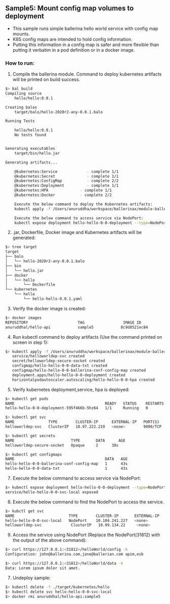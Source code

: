 ## Sample5: Mount config map volumes to deployment 

- This sample runs simple ballerina hello world service with config map mounts.
- K8S config maps are intended to hold config information.
- Putting this information in a config map is safer and more flexible than putting it verbatim in a pod definition or in a docker image.

### How to run:

1. Compile the ballerina module. Command to deploy kubernetes artifacts will be printed on build success.
```bash
$> bal build 
Compiling source
	hello/hello:0.0.1

Creating balos
	target/balo/hello-2020r2-any-0.0.1.balo

Running Tests

	hello/hello:0.0.1
	No tests found


Generating executables
	target/bin/hello.jar

Generating artifacts...

	@kubernetes:Service 		    - complete 1/1
	@kubernetes:Secret 			    - complete 1/1
	@kubernetes:ConfigMap 			- complete 2/2
	@kubernetes:Deployment 			- complete 1/1
	@kubernetes:HPA 			 - complete 1/1
	@kubernetes:Docker 			 - complete 2/2

	Execute the below command to deploy the Kubernetes artifacts:
	kubectl apply -f /Users/anuruddha/workspace/ballerinax/module-ballerina-c2c/samples/sample5/target/kubernetes/hello

	Execute the below command to access service via NodePort:
	kubectl expose deployment hello-hello-0-0-deployment --type=NodePort --name=hello-hello-0-0-svc-local
```

2. .jar, Dockerfile, Docker image and Kubernetes artifacts will be generated: 
```bash
$> tree target
target
├── balo
│   └── hello-2020r2-any-0.0.1.balo
├── bin
│   └── hello.jar
├── docker
│   └── hello
│       └── Dockerfile
└── kubernetes
    └── hello
        └── hello-hello-0.0.1.yaml

```

3. Verify the docker image is created:
```bash
$> docker images
REPOSITORY                      TAG                 IMAGE ID            CREATED             SIZE
anuruddhal/hello-api            sample5            8c9d8521ec84        52 seconds ago      215MB
```

4. Run kubectl command to deploy artifacts (Use the command printed on screen in step 1):
```bash
$> kubectl apply -f /Users/anuruddha/workspace/ballerinax/module-ballerina-c2c/samples/sample5/target/kubernetes/hello   
   service/helloworldep-svc created
   secret/helloworldep-secure-socket created
   configmap/hello-hello-0-0-data-txt created
   configmap/hello-hello-0-0-ballerina-conf-config-map created
   deployment.apps/hello-hello-0-0-deployment created
   horizontalpodautoscaler.autoscaling/hello-hello-0-0-hpa created
```

5. Verify kubernetes deployment,service, hpa is deployed:
```bash
$> kubectl get pods
NAME                                        READY   STATUS    RESTARTS   AGE
hello-hello-0-0-deployment-595f466b-5hz64   1/1     Running   0          2s

$> kubectl get svc
NAME               TYPE        CLUSTER-IP      EXTERNAL-IP   PORT(S)    AGE
helloworldep-svc   ClusterIP   10.97.222.219   <none>        9090/TCP   17s

$> kubectl get secrets
NAME                         TYPE       DATA      AGE
helloworldep-secure-socket   Opaque     2      30s

$> kubectl get configmaps
NAME                                        DATA   AGE
hello-hello-0-0-ballerina-conf-config-map   1      43s
hello-hello-0-0-data-txt                    1      43s
```

7. Execute the below command to access service via NodePort:
```bash
$> kubectl expose deployment hello-hello-0-0-deployment --type=NodePort --name=hello-hello-0-0-svc-local
service/hello-hello-0-0-svc-local exposed
```

8. Execute the below command to find the NodePort to access the service.
```bash
$> kubctl get svc
NAME                        TYPE        CLUSTER-IP       EXTERNAL-IP   PORT(S)          AGE
hello-hello-0-0-svc-local   NodePort    10.104.241.227   <none>        9090:31812/TCP   16s
helloworldep-svc             ClusterIP   10.99.134.22     <none>        9090/TCP         5m56s
```

9. Access the service using NodePort (Replace the NodePort(31812) with the output of the above command):
```bash
$> curl https://127.0.0.1:<31812>/helloWorld/config -k
Configuration: john@ballerina.com,jane@ballerian.com apim,esb

$> curl https://127.0.0.1:<31812>/helloWorld/data -k
Data: Lorem ipsum dolor sit amet.
```

7. Undeploy sample:
```bash
$> kubectl delete -f ./target/kubernetes/hello
$> kubectl delete svc hello-hello-0-0-svc-local
$> docker rmi anuruddhal/hello-api:sample5
```
